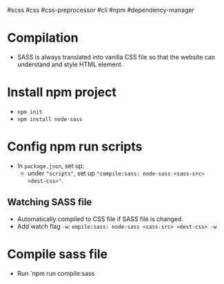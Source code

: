 #scss #css #css-preprocessor  #cli #npm #dependency-manager 

# Compilation
- SASS is always translated into vanilla CSS file so that the website can understand and style HTML element.
# Install npm project
- `npm init`
- `npm install node-sass`
# Config npm run scripts
- In `package.json`, set up:
	- under `"scripts"`, set up `"compile:sass: node-sass <sass-src> <dest-css>"`.
## Watching SASS file
- Automatically compiled to CSS file if SASS file is changed.
- Add watch flag `-w`: `ompile:sass: node-sass <sass-src> <dest-css> -w`
# Compile sass file
- Run `npm run compile:sass